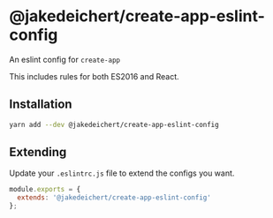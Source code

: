 # @jakedeichert/create-app-eslint-config

An eslint config for `create-app`

This includes rules for both ES2016 and React.


## Installation

~~~sh
yarn add --dev @jakedeichert/create-app-eslint-config
~~~

## Extending

Update your `.eslintrc.js` file to extend the configs you want.

~~~js
module.exports = {
  extends: '@jakedeichert/create-app-eslint-config'
};
~~~
